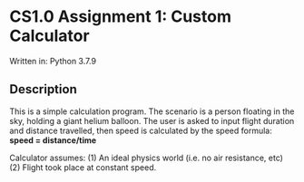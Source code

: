 # CS1.0 Assignment 1: Custom Calculator

Written in: Python 3.7.9

## Description

This is a simple calculation program. The scenario is a person floating in the sky, holding a giant helium balloon. The user is asked to input flight duration and distance travelled, then speed is calculated by the speed formula: **speed = distance/time**

Calculator assumes:
(1) An ideal physics world (i.e. no air resistance, etc)
(2) Flight took place at constant speed.
